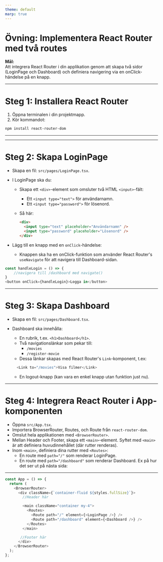 ```yaml
---
theme: default
marp: true
---
```


# Övning: Implementera React Router med två routes

**Mål:**  
Att integrera React Router i din applikation genom att skapa två sidor (LoginPage och Dashboard) och definiera navigering via en onClick-händelse på en knapp.

---

# Steg 1: Installera React Router

1. Öppna terminalen i din projektmapp.
2. Kör kommandot:

```bash
npm install react-router-dom
```
---

---

# Steg 2: Skapa LoginPage

- Skapa en fil: `src/pages/LoginPage.tsx`.
- I LoginPage ska du:

  - Skapa ett `<div>`-element som omsluter två HTML `<input>`-fält:
    - Ett `<input type="text">` för användarnamn.
    - Ett `<input type="password">` för lösenord.
  - Så här:

    ```html
    <div>
      <input type="text" placeholder="Användarnamn" />
      <input type="password" placeholder="Lösenord" />
    </div>
    ```

- Lägg till en knapp med en `onClick`-händelse:

  - Knappen ska ha en onClick-funktion som använder React Router's `useNavigate` för att navigera till Dashboard-sidan.

```typescript
const handleLogin = () => {
    //navigera till /dashboard med navigate()
}
<button onClick={handleLogin}>Logga in</button>

```

---

# Steg 3: Skapa Dashboard

- Skapa en fil: `src/pages/Dashboard.tsx`.
- Dashboard ska innehålla:

  - En rubrik, t.ex. `<h1>Dashboard</h1>`.
  - Två navigationslänkar som pekar till:
    - `/movies`
    - `/register-movie`
  - Dessa länkar skapas med React Router's `Link`-komponent, t.ex:
  ```typescript
    <Link to="/movies">Visa filmer</Link>
  ```
  - En logout-knapp (kan vara en enkel knapp utan funktion just nu).

---

# Steg 4: Integrera React Router i App-komponenten

- Öppna `src/App.tsx`.
- Importera BrowserRouter, Routes, och Route från `react-router-dom`.
- Omslut hela applikationen med `<BrowserRouter>`.
- Mellan Header och Footer, skapa ett `<main>`-element. Syftet med `<main>` är att definiera huvudinnehållet (där rutter renderas).
- Inom `<main>`, definiera dina rutter med `<Routes>`:
  - En route med `path="/"` som renderar LoginPage.
  - En route med `path="/dashboard"` som renderar Dashboard.
Ex på hur det ser ut på nästa sida:

---
```typescript
const App = () => {
  return (
    <BrowserRouter>
      <div className={`container-fluid ${styles.fullSize}`}>
        //Header här

        <main className="container my-4">
          <Routes>
            <Route path="/" element={<LoginPage />} />
            <Route path="/dashboard" element={<Dashboard />} />
          </Routes>
        </main>

       //Footer här
      </div>
    </BrowserRouter>
  );
};

```


